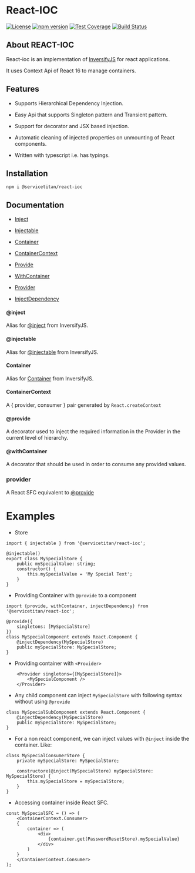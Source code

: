
  

# React-IOC

  

  

[![License](https://img.shields.io/badge/License-Apache%202.0-blue.svg)](https://opensource.org/licenses/Apache-2.0) [![npm version](https://badge.fury.io/js/%40sum114%2Freact-ioc-heheh.svg)](https://badge.fury.io/js/%40sum114%2Freact-ioc-heheh) [![Test Coverage](https://api.codeclimate.com/v1/badges/35b98fe7b5ec970dd4a0/test_coverage)](https://codeclimate.com/github/sumanTitan/react-ioc/test_coverage) [![Build Status](https://travis-ci.org/sumanTitan/react-ioc.svg?branch=master)](https://travis-ci.org/sumanTitan/react-ioc)

  

  

## About REACT-IOC

  

React-ioc is an implementation of [InversifyJS](https://github.com/inversify/InversifyJS) for react applications.

  

It uses Context Api of React 16 to manage containers.

  

  

## Features

  

- Supports Hierarchical Dependency Injection.

  

- Easy Api that supports Singleton pattern and Transient pattern.

  

- Support for decorator and JSX based injection.

  

- Automatic cleaning of injected properties on unmounting of React components.

  

- Written with typescript i.e. has typings.

  

  

## Installation

  

`npm i @servicetitan/react-ioc`

  

  

## Documentation

  

*  [Inject](#Inject)

  

*  [Injectable](#Injectable)

  

*  [Container](#Container)

  

*  [ContainerContext](#ContainerContext)

  

*  [Provide](#Provide)

  

*  [WithContainer](#WithContainer)

  

*  [Provider](#Provider)

  

*  [InjectDependency](#InjectDependency)

  

  

#### <a name="Inject"></a> @inject

  

Alias for [@inject](https://github.com/inversify/InversifyJS#step-2-declare-dependencies-using-the-injectable--inject-decorators) from InversifyJS.

  

  

#### <a name="Injectable"></a> @injectable

  

Alias for [@injectable](https://github.com/inversify/InversifyJS#step-2-declare-dependencies-using-the-injectable--inject-decorators) from InversifyJS.

  

  

#### <a name="Container"></a> Container

  

Alias for [Container](https://github.com/inversify/InversifyJS/blob/master/wiki/container_api.md) from InversifyJS.

  

  

#### <a name="ContainerContext"></a> ContainerContext

  

A { provider, consumer } pair generated by `React.createContext`

  

  

#### <a name="Provide"></a> @provide

  

A decorator used to inject the required information in the Provider in the current level of hierarchy.

  

  

#### <a name="WithContainer"></a> @withContainer

  

A decorator that should be used in order to consume any provided values.

  

  

### <a name="Provider"></a> provider

  

A React SFC equivalent to [@provide](#Provide)

  
  

# Examples

- Store

  

```
import { injectable } from '@servicetitan/react-ioc';

@injectable()
export class MySpecialStore {
	public mySpecialValue: string;
	constructor() {
		this.mySpecialValue = 'My Special Text';
	}
}
```

  

- Providing Container with `@provide` to a component

  

```
import {provide, withContainer, injectDependency} from '@servicetitan/react-ioc';

@provide({
	singletons: [MySpecialStore]
})
class MySpecialComponent extends React.Component {
	@injectDependency(MySpecialStore)
	public mySpecialStore: MySpecialStore;
}
```

- Providing container with `<Provider>`

```
    <Provider singletons={[MySpecialStore]}>
        <MySpecialComponent />
    </Provider>
```

* Any child component can inject `MySpecialStore` with following syntax without using `@provide`

```
class MySpecialSubComponent extends React.Component {
	@injectDependency(MySpecialStore)
	public mySpecialStore: MySpecialStore;
}
```

* For a non react component, we can inject values with `@inject` inside the container. Like:

```
class MySpecialConsumerStore {
    private mySpecialStore: MySpecialStore;

    constructore(@inject(MySpecialStore) mySpecialStore: MySpecialStore) {
        this.mySpecialStore = mySpecialStore;
    }
}
```

* Accessing container inside React SFC.

```
const MySpecialSFC = () => (
    <ContainerContext.Consumer>
    {
        container => (
            <div>
                {container.get(PasswordResetStore).mySpecialValue}
            </div>
        )
    }
    </ContainerContext.Consumer>
);
```

